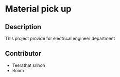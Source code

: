 # Material pick up 

## Description

This project provide for electrical engineer department

## Contributor

- Teerathat srihon
- Boom

